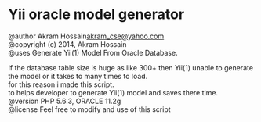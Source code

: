 Yii oracle model generator
===========================

@author Akram Hossain<akram_cse@yahoo.com>  
@copyright (c) 2014, Akram Hossain    
@uses Generate Yii(1) Model From Oracle Database.  

If the database table size is huge as like 300+ then Yii(1) unable to generate the model or it takes to many times to load.  
for this reason i made this script.  
to helps developer to generate Yii(1) model and saves there time.  
@version PHP 5.6.3, ORACLE 11.2g   
@license Feel free to modify and use of this script   
